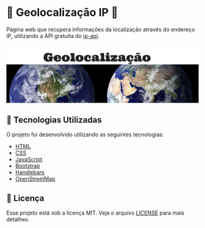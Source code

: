 # :tada: Geolocalização IP :tada:

Página web que recupera informações da localização através do endereço IP, utilizando a API gratuita do [ip-api](https://ip-api.com).

![Geolocalização IP](img/geolocalizacao.png)

## :rocket: Tecnologias Utilizadas

O projeto foi desenvolvido utilizando as seguintes tecnologias:

- [HTML](https://developer.mozilla.org/pt-BR/docs/Web/HTML)
- [CSS](https://developer.mozilla.org/pt-BR/docs/Web/CSS)
- [JavaScript](https://developer.mozilla.org/pt-BR/docs/Web/JavaScript)
- [Bootstrap](https://getbootstrap.com/)
- [Handlebars](https://handlebarsjs.com/)
- [OpenStreetMap](https://www.openstreetmap.org/)

## :memo: Licença
Esse projeto está sob a licença MIT. Veja o arquivo [LICENSE](LICENSE) para mais detalhes.
